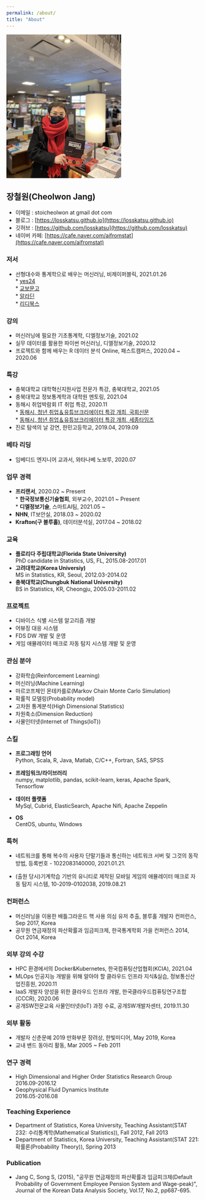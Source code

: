 ```yaml
---
permalink: /about/
title: "About"
---
```


<img src="/assets/images/profile/my_profile02.jpg" width="300">


## 장철원(Cheolwon Jang)

* 이메일 : stoicheolwon at gmail dot com
* 블로그 : [https://losskatsu.github.io](https://losskatsu.github.io)
* 깃허브 : [https://github.com/losskatsu](https://github.com/losskatsu)
* 네이버 카페: [https://cafe.naver.com/aifromstat](https://cafe.naver.com/aifromstat)


### 저서 

* 선형대수와 통계학으로 배우는 머신러닝, 비제이퍼블릭, 2021.01.26   
      * [yes24](http://www.yes24.com/Product/Goods/97032765?OzSrank=1)   
      * [교보문고](http://www.kyobobook.co.kr/product/detailViewKor.laf?ejkGb=KOR&mallGb=KOR&barcode=9791165920395&orderClick=LAG&Kc=)   
      * [알라딘](https://www.aladin.co.kr/shop/wproduct.aspx?ItemId=262038358)   
      * [리디북스](https://ridibooks.com/books/3780000100?_s=search&_q=%EC%9E%A5%EC%B2%A0%EC%9B%90)

### 강의

* 머신러닝에 필요한 기초통계학, 디엘정보기술, 2021.02
* 실무 데이터를 활용한 파이썬 머신러닝, 디엘정보기술, 2020.12
* 프로젝트와 함께 배우는 R 데이터 분석 Online, 패스트캠퍼스, 2020.04 ~ 2020.06

### 특강

* 충북대학교 대학혁신지원사업 전문가 특강, 충북대학교, 2021.05
* 충북대학교 정보통계학과 대학원 멘토링, 2021.04
* 동해시 취업박람회 IT 취업 특강, 2020.11  
       * [동해시, 청년 취업＆유튜브크리에이터 특강 개최, 국회신문](http://www.assemblynews.co.kr/news/articleView.html?idxno=456828)  
       * [동해시, 청년 취업＆유튜브크리에이터 특강 개최, 세종타임즈](http://www.sejongtimes.kr/786161)  
* 진로 탐색의 날 강연, 한민고등학교, 2019.04, 2019.09


### 베타 리딩

* 임베디드 엔지니어 교과서, 와타나베 노보루, 2020.07


### 업무 경력

* **프리랜서**, 2020.02 ~ Present  
        * **한국정보통신기술협회**, 외부교수, 2021.01 ~ Present  
        * **디엘정보기술**, 스마트AI팀, 2021.05 ~ 
* **NHN**, IT보안실, 2018.03 ~ 2020.02  
* **Krafton(구 블루홀)**, 데이터분석실, 2017.04 ~ 2018.02  

### 교육

* **플로리다 주립대학교(Florida State University)**  
        PhD candidate in Statistics, US, FL, 2015.08-2017.01
* **고려대학교(Korea Universiy)**  
        MS in Statistics, KR, Seoul, 2012.03-2014.02
* **충북대학교(Chungbuk National University)**  
        BS in Statistics, KR, Cheongju, 2005.03-2011.02

### 프로젝트

* 디바이스 식별 시스템 알고리즘 개발
* 어뷰징 대응 시스템 
* FDS DW 개발 및 운영
* 게임 애뮬레이터 매크로 자동 탐지 시스템 개발 및 운영

### 관심 분야

* 강화학습(Reinforcement Learning)
* 머신러닝(Machine Learning)
* 마르코프체인 몬테카를로(Markov Chain Monte Carlo Simulation)
* 확률적 모델링(Probability model)
* 고차원 통계분석(High Dimensional Statistics)
* 차원축소(Dimension Reduction)
* 사물인터넷(Internet of Things(IoT))

### 스킬

* **프로그래밍 언어**  
    Python, Scala, R, Java, Matlab, C/C++, Fortran, SAS, SPSS

* **프레임워크/라이브러리**  
    numpy, matplotlib, pandas, scikit-learn, keras, Apache Spark, Tensorflow

* **데이터 플랫폼**  
    MySql, Cubrid, ElasticSearch, Apache Nifi, Apache Zeppelin  

* **OS**  
    CentOS, ubuntu, Windows

### 특허

* 네트워크를 통해 복수의 사용자 단말기들과 통신하는 네트워크 서버 및 그것의 동작 방법, 등록번호 - 1022083140000, 2021.01.21.  

* (출원 당시)기계학습 기반의 유니티로 제작된 모바일 게임의 애뮬레이터 매크로 자동 탐지 시스템, 10-2019-0102038, 2019.08.21

### 컨퍼런스
* 머신러닝을 이용한 배틀그라운드 핵 사용 의심 유저 추출, 
    블루홀 개발자 컨퍼런스, Sep 2017, Korea
* 공무원 연금재정의 파산확률과 임금피크제, 
    한국통계학회 가을 컨퍼런스 2014, Oct 2014, Korea

### 외부 강의 수강

* HPC 환경에서의 Docker&Kubernetes, 한국컴퓨팅산업협회(KCIA), 2021.04  
* MLOps 인공지능 개발을 위해 알아야 할 클라우드 인프라 지식&실습, 정보통신산업진흥원, 2020.11
* IaaS 개발자 양성을 위한 클라우드 인프라 개발, 한국클라우드컴퓨팅연구조합(CCCR), 2020.06 
* 공개SW전문교육 사물인터넷(IoT) 과정 수료, 공개SW개발자센터, 2019.11.30 

### 외부 활동

* 개발자 신춘문예 2019 만화부문 장려상, 한빛미디어, May 2019, Korea 
* 교내 밴드 동아리 활동, Mar 2005 ~ Feb 2011

### 연구 경력
* High Dimensional and Higher Order Statistics Research Group  
    2016.09-2016.12
* Geophysical Fluid Dynamics Institute  
    2016.05-2016.08

### Teaching Experience
* Department of Statistics, Korea University, 
    Teaching Assistant(STAT 232: 수리통계학(Mathematical Statistics)), Fall 2012, Fall 2013
* Department of Statistics, Korea University,
    Teaching Assistant(STAT 221: 확률론(Probability Theory)), Spring 2013

### Publication
* Jang C, Song S, (2015), "공무원 연금재정의 파산확률과 임금피크제(Default Probability of Government Employee Pension System and Wage-peak)", 
Journal of the Korean Data Analysis Society, Vol.17, No.2, pp687-695.
